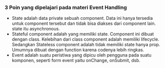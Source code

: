 ### 3 Poin yang dipelajari pada materi Event Handling
- State adalah data private sebuah component. Data ini hanya tersedia untuk component tersebut dan tidak bisa diakses dari component lain. state itu asynchronous. 
- Stateful component adalah yang memiliki state. Component ini dibuat dengan class. Kelebihan dari class component adalah memiliki lifecycle. Sedangkan Stateless component adalah tidak memiliki state hanya prop. Umumnya dibuat dengan function karena codenya lebih ringkas.
- Event adalah suatu peristiwa yang dipicu oleh pengguna pada suatu komponen, seperti form event yaitu onChange, onSubmit, dsb.
